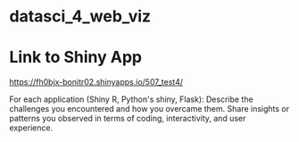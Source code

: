 # datasci_4_web_viz

# Link to Shiny App
https://fh0bjx-bonitr02.shinyapps.io/507_test4/

For each application (Shiny R, Python's shiny, Flask):
Describe the challenges you encountered and how you overcame them.
Share insights or patterns you observed in terms of coding, interactivity, and user experience.
